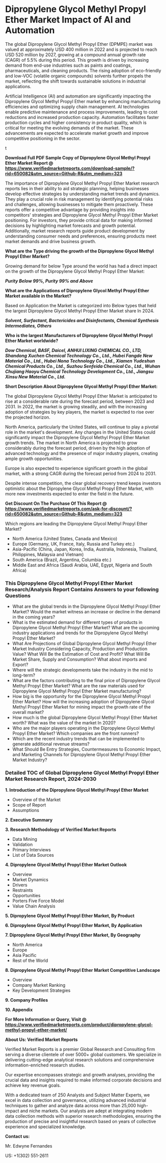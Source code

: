 <meta name="title" content="Global Dipropylene Glycol Methyl Propyl Ether Market Impact of AI and Automation"><meta name="description" content="The global Dipropylene Glycol Methyl Propyl Ether (DPMPE) market was valued at approximately USD 400 million in 2022 and is projected to reach USD 520 million by 2027,"><meta name="title" content="Dipropylene Glycol Methyl Propyl Ether Market Size, Share, Scope, Trends, Growth, Opportunities, Analysis, Forecast"><h1>Dipropylene Glycol Methyl Propyl Ether Market Impact of AI and Automation</h1><p>The global Dipropylene Glycol Methyl Propyl Ether (DPMPE) market was valued at approximately USD 400 million in 2022 and is projected to reach USD 520 million by 2027, growing at a compound annual growth rate (CAGR) of 5.5% during this period. This growth is driven by increasing demand from end-use industries such as paints and coatings, pharmaceuticals, and cleaning products. The rising adoption of eco-friendly and low-VOC (volatile organic compounds) solvents further propels the market, reflecting the shift towards sustainable solutions in industrial applications.</p><p>Artificial Intelligence (AI) and automation are significantly impacting the Dipropylene Glycol Methyl Propyl Ether market by enhancing manufacturing efficiencies and optimizing supply chain management. AI technologies enable predictive maintenance and process improvements, leading to cost reductions and increased production capacity. Automation facilitates faster production cycles and higher consistency in product quality, which is critical for meeting the evolving demands of the market. These advancements are expected to accelerate market growth and improve competitive positioning in the sector.</p>t</p><p id="" class=""><strong>Download Full PDF Sample Copy of Dipropylene Glycol Methyl Propyl Ether Market Report @ <a href="https://www.verifiedmarketreports.com/download-sample/?rid=650082&utm_source=Github-R&utm_medium=323" target="_blank">https://www.verifiedmarketreports.com/download-sample/?rid=650082&utm_source=Github-R&utm_medium=323</a></strong></p><p>The importance of&nbsp;Dipropylene Glycol Methyl Propyl Ether Market research reports lies in their ability to aid strategic planning, helping businesses develop effective strategies by understanding market trends and dynamics. They play a crucial role in risk management by identifying potential risks and challenges, allowing businesses to mitigate them proactively. These reports offer a competitive advantage by providing insights into competitors' strategies and Dipropylene Glycol Methyl Propyl Ether Market positioning. For investors, they provide critical data for making informed decisions by highlighting market forecasts and growth potential. Additionally, market research reports guide product development by understanding consumer needs and preferences, ensuring products meet market demands and drive business growth.</p><p><strong>What are the&nbsp;Type driving the growth of the Dipropylene Glycol Methyl Propyl Ether Market?</strong></p><p id="" class="">Growing demand for below Type around the world has had a direct impact on the growth of the Dipropylene Glycol Methyl Propyl Ether Market:</p><em><strong>Purity Below 99%, Purity 99% and Above</strong></em></p><strong>What are the&nbsp;Applications&nbsp;of Dipropylene Glycol Methyl Propyl Ether Market available in the Market?</strong></p><p id="" class="">Based on Application the Market is categorized into Below types that held the largest Dipropylene Glycol Methyl Propyl Ether Market share In 2024.</p><em><strong>Solvent, Surfactant, Bactericides and Disinfectants, Chemical Synthesis Intermediates, Others</strong></em></p><strong>Who is the largest Manufacturers of Dipropylene Glycol Methyl Propyl Ether Market worldwide?</strong></p><p><em><strong>Dow Chemical, BASF, Daicel, ANHUI LIXING CHEMICAL CO., LTD, Shandong Xuchen Chemical Technology Co., Ltd., Hubei Fangde New Material Co., Ltd., Hubei Nona Technology Co., Ltd., Xiamen Yudeshun Chemical Products Co., Ltd., Suzhou Senfeida Chemical Co., Ltd., Wuhan Chujiang Haoyu Chemical Technology Development Co., Ltd., Jiangsu Xinsu New Material Co., Ltd.</strong></em></p><p id="" class=""><strong>Short Description About Dipropylene Glycol Methyl Propyl Ether Market:</strong></p><p>The global Dipropylene Glycol Methyl Propyl Ether Market is anticipated to rise at a considerable rate during the forecast period, between 2023 and 2031. In 2022, the market is growing steadily, and with the increasing adoption of strategies by key players, the market is expected to rise over the projected horizon.</p><p>North America, particularly the United States, will continue to play a pivotal role in the market's development. Any changes in the United States could significantly impact the Dipropylene Glycol Methyl Propyl Ether Market growth trends. The market in North America is projected to grow considerably during the forecast period, driven by the high adoption of advanced technology and the presence of major industry players, creating ample growth opportunities.</p><p>Europe is also expected to experience significant growth in the global market, with a strong CAGR during the forecast period from 2024 to 2031.</p><p>Despite intense competition, the clear global recovery trend keeps investors optimistic about the Dipropylene Glycol Methyl Propyl Ether Market, with more new investments expected to enter the field in the future.</p><p id="" class=""><strong>Get Discount On The Purchase Of This Report @ <a href="https://www.verifiedmarketreports.com/ask-for-discount/?rid=650082&utm_source=Github-R&utm_medium=323" target="_blank">https://www.verifiedmarketreports.com/ask-for-discount/?rid=650082&utm_source=Github-R&utm_medium=323</a></strong></p>Which regions are leading the Dipropylene Glycol Methyl Propyl Ether Market?</p><ul><li>North America (United States, Canada and Mexico)</li><li>Europe (Germany, UK, France, Italy, Russia and Turkey etc.)</li><li>Asia-Pacific (China, Japan, Korea, India, Australia, Indonesia, Thailand, Philippines, Malaysia and Vietnam)</li><li>South America (Brazil, Argentina, Columbia etc.)</li><li>Middle East and Africa (Saudi Arabia, UAE, Egypt, Nigeria and South Africa)</li></ul><h3 id="" class="">This Dipropylene Glycol Methyl Propyl Ether Market Research/Analysis Report Contains Answers to your following Questions</h3><ul><li>What are the global trends in the Dipropylene Glycol Methyl Propyl Ether Market? Would the market witness an increase or decline in the demand in the coming years?</li><li>What is the estimated demand for different types of products in Dipropylene Glycol Methyl Propyl Ether Market? What are the upcoming industry applications and trends for the Dipropylene Glycol Methyl Propyl Ether Market?</li><li>What Are Projections of Global Dipropylene Glycol Methyl Propyl Ether Market Industry Considering Capacity, Production and Production Value? What Will Be the Estimation of Cost and Profit? What Will Be Market Share, Supply and Consumption? What about imports and Export?</li><li>Where will the strategic developments take the industry in the mid to long-term?</li><li>What are the factors contributing to the final price of Dipropylene Glycol Methyl Propyl Ether Market? What are the raw materials used for Dipropylene Glycol Methyl Propyl Ether Market manufacturing?</li><li>How big is the opportunity for the Dipropylene Glycol Methyl Propyl Ether Market? How will the increasing adoption of Dipropylene Glycol Methyl Propyl Ether Market for mining impact the growth rate of the overall market?</li><li>How much is the global Dipropylene Glycol Methyl Propyl Ether Market worth? What was the value of the market In 2020?</li><li>Who are the major players operating in the Dipropylene Glycol Methyl Propyl Ether Market? Which companies are the front runners?</li><li>Which are the recent industry trends that can be implemented to generate additional revenue streams?</li><li>What Should Be Entry Strategies, Countermeasures to Economic Impact, and Marketing Channels for Dipropylene Glycol Methyl Propyl Ether Market Industry?</li></ul><h3 id="" class="">Detailed TOC of Global Dipropylene Glycol Methyl Propyl Ether Market Research Report, 2024-2030</h3><p id="" class=""><strong>1. Introduction of the Dipropylene Glycol Methyl Propyl Ether Market</strong></p><ul><li>Overview of the Market</li><li>Scope of Report</li><li>Assumptions</li></ul><p id="" class=""><strong>2. Executive Summary</strong></p><p id="" class=""><strong>3. Research Methodology of Verified Market Reports</strong></p><ul><li>Data Mining</li><li>Validation</li><li>Primary Interviews</li><li>List of Data Sources</li></ul><p id="" class=""><strong>4. Dipropylene Glycol Methyl Propyl Ether Market Outlook</strong></p><ul><li>Overview</li><li>Market Dynamics</li><li>Drivers</li><li>Restraints</li><li>Opportunities</li><li>Porters Five Force Model</li><li>Value Chain Analysis</li></ul><p id="" class=""><strong>5. Dipropylene Glycol Methyl Propyl Ether Market, By Product</strong></p><p id="" class=""><strong>6. Dipropylene Glycol Methyl Propyl Ether Market, By Application</strong></p><p id="" class=""><strong>7. Dipropylene Glycol Methyl Propyl Ether Market, By Geography</strong></p><ul><li>North America</li><li>Europe</li><li>Asia Pacific</li><li>Rest of the World</li></ul><p id="" class=""><strong>8. Dipropylene Glycol Methyl Propyl Ether Market Competitive Landscape</strong></p><ul><li>Overview</li><li>Company Market Ranking</li><li>Key Development Strategies</li></ul><p id="" class=""><strong>9. Company Profiles</strong></p><p id="" class=""><strong>10. Appendix</strong></p><p id="" class=""><strong>For More Information or Query, Visit @ <a href="https://www.verifiedmarketreports.com/product/dipropylene-glycol-methyl-propyl-ether-market/" target="_blank">https://www.verifiedmarketreports.com/product/dipropylene-glycol-methyl-propyl-ether-market/</a></strong></p><p id="" class=""><strong>About Us: Verified Market Reports</strong></p><p id="" class="">Verified Market Reports is a premier Global Research and Consulting firm serving a diverse clientele of over 5000+ global customers. We specialize in delivering cutting-edge analytical research solutions and comprehensive information-enriched research studies.</p><p id="" class="">Our expertise encompasses strategic and growth analyses, providing the crucial data and insights required to make informed corporate decisions and achieve key revenue goals.</p><p id="" class="">With a dedicated team of 250 Analysts and Subject Matter Experts, we excel in data collection and governance, utilizing advanced industrial techniques to gather and analyze data across more than 25,000 high-impact and niche markets. Our analysts are adept at integrating modern data collection methods with superior research methodologies, ensuring the production of precise and insightful research based on years of collective experience and specialized knowledge.</p><p id="" class=""><strong>Contact us:</strong></p><p id="" class="">Mr. Edwyne Fernandes</p><p id="" class="">US: +1(302) 551-2611</p>